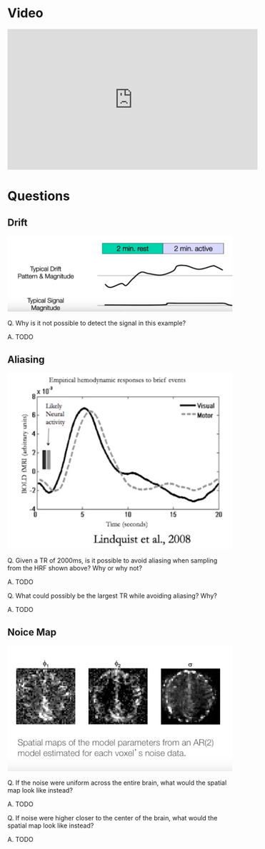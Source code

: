 # Video

<iframe width="560" height="315" src="https://www.youtube.com/embed/7Kk_RsGycHs" frameborder="0" allow="accelerometer; autoplay; encrypted-media; gyroscope; picture-in-picture" allowfullscreen></iframe>

# Questions

## Drift

![drift](drift.png)

Q. Why is it not possible to detect the signal in this example?

A. TODO

## Aliasing

![hrf](hrf.png)

Q. Given a TR of 2000ms, is it possible to avoid aliasing when sampling from the HRF shown above? Why or why not?

A. TODO

Q. What could possibly be the largest TR while avoiding aliasing? Why?

A. TODO

## Noice Map

![noise map](noise-map.png)

Q. If the noise were uniform across the entire brain, what would the spatial map look like instead?

A. TODO

Q. If noise were higher closer to the center of the brain, what would the spatial map look like instead?

A. TODO